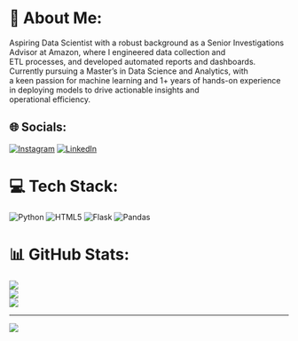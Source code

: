 # 💫 About Me:
Aspiring Data Scientist with a robust background as a Senior Investigations Advisor at Amazon, where I engineered data collection and<br> ETL processes, and developed automated reports and dashboards. Currently pursuing a Master’s in Data Science and Analytics, with<br> a keen passion for machine learning and 1+ years of hands-on experience in deploying models to drive actionable insights and<br> operational efficiency.


## 🌐 Socials:
[![Instagram](https://img.shields.io/badge/Instagram-%23E4405F.svg?logo=Instagram&logoColor=white)](https://instagram.com/erramsaicharan) [![LinkedIn](https://img.shields.io/badge/LinkedIn-%230077B5.svg?logo=linkedin&logoColor=white)](https://linkedin.com/in/charanerram) 

# 💻 Tech Stack:
![Python](https://img.shields.io/badge/python-3670A0?style=for-the-badge&logo=python&logoColor=ffdd54) ![HTML5](https://img.shields.io/badge/html5-%23E34F26.svg?style=for-the-badge&logo=html5&logoColor=white) ![Flask](https://img.shields.io/badge/flask-%23000.svg?style=for-the-badge&logo=flask&logoColor=white) ![Pandas](https://img.shields.io/badge/pandas-%23150458.svg?style=for-the-badge&logo=pandas&logoColor=white)
# 📊 GitHub Stats:
![](https://github-readme-stats.vercel.app/api?username=ErramCharan&theme=radical&hide_border=false&include_all_commits=false&count_private=false)<br/>
![](https://github-readme-streak-stats.herokuapp.com/?user=ErramCharan&theme=radical&hide_border=false)<br/>
![](https://github-readme-stats.vercel.app/api/top-langs/?username=ErramCharan&theme=radical&hide_border=false&include_all_commits=false&count_private=false&layout=compact)

---
[![](https://visitcount.itsvg.in/api?id=ErramCharan&icon=0&color=0)](https://visitcount.itsvg.in)

<!-- Proudly created with GPRM ( https://gprm.itsvg.in ) -->
